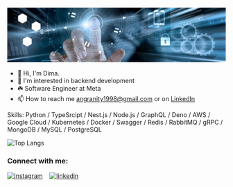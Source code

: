 <p align="center">
  <img src="https://github.com/DmitryInke/DmitryInke/blob/main/bg.jpg">
</p>

- 👋 Hi, I'm Dima.
- 👀 I'm interested in backend development
- ☘️ Software Engineer at Meta
- 📫 How to reach me angranity1998@gmail.com or on [LinkedIn](https://www.linkedin.com/in/dmitry-inke)

Skills: Python / TypeSrcipt / Nest.js / Node.js / GraphQL / Deno / AWS / Google Cloud / Kubernetes / Docker / Swagger / Redis / RabbitMQ / gRPC / MongoDB / MySQL / PostgreSQL

![Top Langs](https://github-readme-stats.vercel.app/api/top-langs/?username=DmitryInke&layout=compact)  

<h3 align="left">Connect with me:</h3>

[<img src='https://raw.githubusercontent.com/rahuldkjain/github-profile-readme-generator/master/src/images/icons/Social/instagram.svg' alt='instagram' height='40'>](https://www.instagram.com/dmitryinke)&nbsp;&nbsp;&nbsp;
[<img src='https://img.icons8.com/external-justicon-flat-justicon/344/external-linkedin-social-media-justicon-flat-justicon.png' alt='linkedin' height='40'>](https://www.linkedin.com/in/dmitry-inke)
